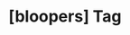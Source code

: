 ---
article_id: 0
description: List of articles under [bloopers] tag.
image: http://huntingbears.com.ve/static/img/site/mstile-310x310.png
layout: tag
slug: bloopers
title: '[bloopers] Tag'
---